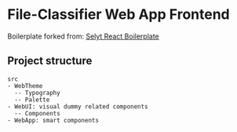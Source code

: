 # File-Classifier Web App Frontend

Boilerplate forked from: [Selyt React Boilerplate](https://github.com/selyt/react-boilerplate)

## Project structure

```
src
- WebTheme
  -- Typography
  -- Palette
- WebUI: visual dummy related components
  -- Components
- WebApp: smart components
```
